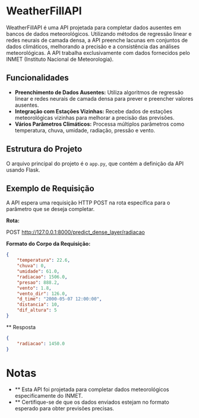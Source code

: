 # WeatherFillAPI

WeatherFillAPI é uma API projetada para completar dados ausentes em bancos de dados meteorológicos. Utilizando métodos de regressão linear e redes neurais de camada densa, a API preenche lacunas em conjuntos de dados climáticos, melhorando a precisão e a consistência das análises meteorológicas. A API trabalha exclusivamente com dados fornecidos pelo INMET (Instituto Nacional de Meteorologia).

## Funcionalidades

- **Preenchimento de Dados Ausentes:** Utiliza algoritmos de regressão linear e redes neurais de camada densa para prever e preencher valores ausentes.
- **Integração com Estações Vizinhas:** Recebe dados de estações meteorológicas vizinhas para melhorar a precisão das previsões.
- **Vários Parâmetros Climáticos:** Processa múltiplos parâmetros como temperatura, chuva, umidade, radiação, pressão e vento.

## Estrutura do Projeto

O arquivo principal do projeto é o `app.py`, que contém a definição da API usando Flask.

## Exemplo de Requisição

A API espera uma requisição HTTP POST na rota específica para o parâmetro que se deseja completar. 

**Rota:**

POST http://127.0.0.1:8000/predict_dense_layer/radiacao


**Formato do Corpo da Requisição:**

```json
{
    "temperatura": 22.6,
    "chuva": 0,
    "umidade": 61.0,
    "radiacao": 1506.0,
    "presao": 888.2,
    "vento": 1.8,
    "vento_dir": 126.0,
    "d_time": "2000-05-07 12:00:00",
    "distancia": 10,
    "dif_altura": 5
}
```

** Resposta
```json
{
    "radiacao": 1450.0
}
```



# Notas
- ** Esta API foi projetada para completar dados meteorológicos especificamente do INMET.
- ** Certifique-se de que os dados enviados estejam no formato esperado para obter previsões precisas.
